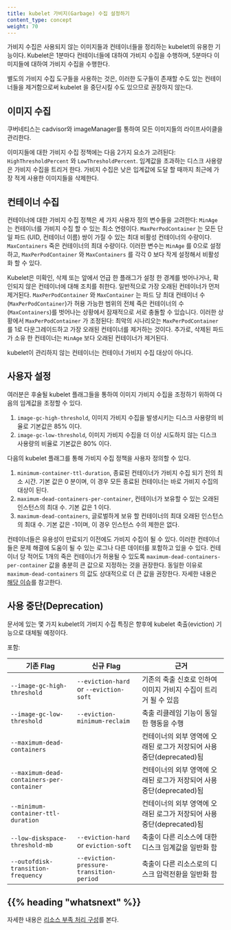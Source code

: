 ```yaml
---
title: kubelet 가비지(Garbage) 수집 설정하기
content_type: concept
weight: 70
---
```


<!-- overview -->

가비지 수집은 사용되지 않는 이미지들과 컨테이너들을 정리하는 kubelet의 유용한 기능이다. Kubelet은 1분마다 컨테이너들에 대하여 가비지 수집을 수행하며, 5분마다 이미지들에 대하여 가비지 수집을 수행한다.

별도의 가비지 수집 도구들을 사용하는 것은, 이러한 도구들이 존재할 수도 있는 컨테이너들을 제거함으로써 kubelet 을 중단시킬 수도 있으므로 권장하지 않는다.




<!-- body -->

## 이미지 수집

쿠버네티스는 cadvisor와 imageManager를 통하여 모든 이미지들의
라이프사이클을 관리한다.

이미지들에 대한 가비지 수집 정책에는 다음 2가지 요소가 고려된다:
`HighThresholdPercent` 와 `LowThresholdPercent`. 임계값을 초과하는
디스크 사용량은 가비지 수집을 트리거 한다. 가비지 수집은 낮은 입계값에 도달 할 때까지 최근에 가장 적게 사용한
이미지들을 삭제한다.

## 컨테이너 수집

컨테이너에 대한 가비지 수집 정책은 세 가지 사용자 정의 변수들을 고려한다: `MinAge` 는 컨테이너를 가비지 수집 할 수 있는 최소 연령이다. `MaxPerPodContainer` 는 모든 단일 파드 (UID, 컨테이너 이름) 쌍이 가질 수 있는
최대 비활성 컨테이너의 수량이다. `MaxContainers` 죽은 컨테이너의 최대 수량이다. 이러한 변수는 `MinAge` 를 0으로 설정하고, `MaxPerPodContainer` 와 `MaxContainers` 를 각각 0 보다 작게 설정해서 비활성화 할 수 있다.

Kubelet은 미확인, 삭제 또는 앞에서 언급 한 플래그가 설정 한 경계를 벗어나거나, 확인되지 않은 컨테이너에 대해 조치를 취한다. 일반적으로 가장 오래된 컨테이너가 먼저 제거된다. `MaxPerPodContainer` 와 `MaxContainer` 는 파드 당 최대 컨테이너 수 (`MaxPerPodContainer`)가 허용 가능한 범위의 전체 죽은 컨테이너의 수(`MaxContainers`)를 벗어나는 상황에서 잠재적으로 서로 충돌할 수 있습니다. 이러한 상황에서 `MaxPerPodContainer` 가 조정된다: 최악의 시나리오는 `MaxPerPodContainer` 를 1로 다운그레이드하고 가장 오래된 컨테이너를 제거하는 것이다. 추가로, 삭제된 파드가 소유 한 컨테이너는 `MinAge` 보다 오래된 컨테이너가 제거된다.

kubelet이 관리하지 않는 컨테이너는 컨테이너 가비지 수집 대상이 아니다.

## 사용자 설정

여러분은 후술될 kubelet 플래그들을 통하여 이미지 가비지 수집을 조정하기 위하여 다음의 임계값을 조정할 수 있다.

1. `image-gc-high-threshold`, 이미지 가비지 수집을 발생시키는 디스크 사용량의 비율로
기본값은 85% 이다.
2. `image-gc-low-threshold`, 이미지 가비지 수집을 더 이상 시도하지 않는 디스크 사용량의 비율로
기본값은 80% 이다.

다음의 kubelet 플래그를 통해 가비지 수집 정책을 사용자 정의할 수 있다.

1. `minimum-container-ttl-duration`, 종료된 컨테이너가 가비지 수집
되기 전의 최소 시간. 기본 값은 0 분이며, 이 경우 모든 종료된 컨테이너는 바로 가비지 수집의 대상이 된다.
2. `maximum-dead-containers-per-container`, 컨테이너가 보유할 수 있는 오래된
인스턴스의 최대 수. 기본 값은 1 이다.
3. `maximum-dead-containers`, 글로벌하게 보유 할 컨테이너의 최대 오래된 인스턴스의 최대 수.
기본 값은 -1이며, 이 경우 인스턴스 수의 제한은 없다.

컨테이너들은 유용성이 만료되기 이전에도 가비지 수집이 될 수 있다. 이러한 컨테이너들은
문제 해결에 도움이 될 수 있는 로그나 다른 데이터를 포함하고 있을 수 있다. 컨테이너 당 적어도
1개의 죽은 컨테이너가 허용될 수 있도록 `maximum-dead-containers-per-container`
값을 충분히 큰 값으로 지정하는 것을 권장한다. 동일한 이유로 `maximum-dead-containers`
의 값도 상대적으로 더 큰 값을 권장한다.
자세한 내용은 [해당 이슈](https://github.com/kubernetes/kubernetes/issues/13287)를 참고한다.


## 사용 중단(Deprecation)

문서에 있는 몇 가지 kubelet의 가비지 수집 특징은 향후에 kubelet 축출(eviction) 기능으로 대체될 예정이다.

포함:

| 기존 Flag | 신규 Flag | 근거 |
| ------------- | -------- | --------- |
| `--image-gc-high-threshold` | `--eviction-hard` or `--eviction-soft` | 기존의 축출 신호로 인하여 이미지 가비지 수집이 트리거 될 수 있음 |
| `--image-gc-low-threshold` | `--eviction-minimum-reclaim` | 축출 리클레임 기능이 동일한 행동을 수행 |
| `--maximum-dead-containers` | | 컨테이너의 외부 영역에 오래된 로그가 저장되어 사용중단(deprecated)됨 |
| `--maximum-dead-containers-per-container` | | 컨테이너의 외부 영역에 오래된 로그가 저장되어 사용중단(deprecated)됨 |
| `--minimum-container-ttl-duration` | | 컨테이너의 외부 영역에 오래된 로그가 저장되어 사용중단(deprecated)됨 |
| `--low-diskspace-threshold-mb` | `--eviction-hard` or `eviction-soft` | 축출이 다른 리소스에 대한 디스크 임계값을 일반화 함 |
| `--outofdisk-transition-frequency` | `--eviction-pressure-transition-period` | 축출이 다른 리소스로의 디스크 압력전환을 일반화 함 |



## {{% heading "whatsnext" %}}


자세한 내용은 [리소스 부족 처리 구성](/docs/tasks/administer-cluster/out-of-resource/)를 본다.
